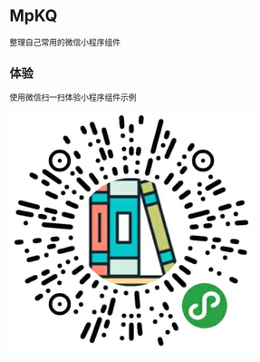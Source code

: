 # MpKQ
整理自己常用的微信小程序组件
## 体验
使用微信扫一扫体验小程序组件示例 

![微信小程序](https://raw.githubusercontent.com/poemflower/MpKQ/master/doc/wx_code.png)
